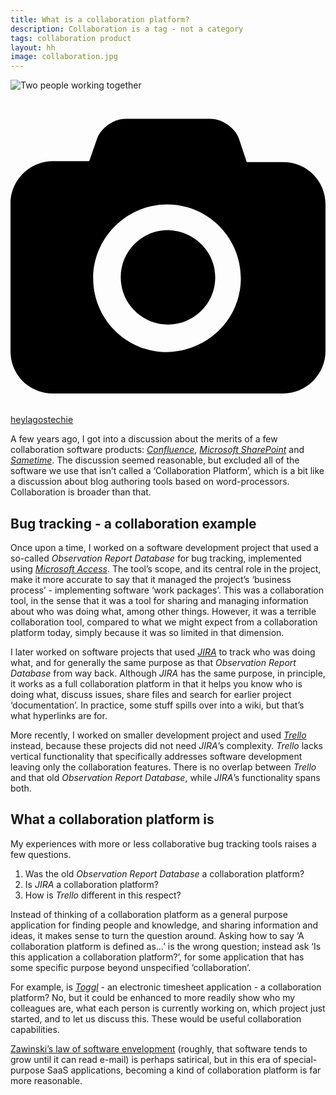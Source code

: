 ```yaml
---
title: What is a collaboration platform?
description: Collaboration is a tag - not a category
tags: collaboration product
layout: hh
image: collaboration.jpg
---
```


![Two people working together](collaboration.jpg)

<a class="unsplash" href="https://unsplash.com/photos/IgUR1iX0mqM" rel="noopener noreferrer"><span><svg xmlns="http://www.w3.org/2000/svg" viewBox="0 0 32 32"><title>unsplash-logo</title><path d="M20.8 18.1c0 2.7-2.2 4.8-4.8 4.8s-4.8-2.1-4.8-4.8c0-2.7 2.2-4.8 4.8-4.8 2.7.1 4.8 2.2 4.8 4.8zm11.2-7.4v14.9c0 2.3-1.9 4.3-4.3 4.3h-23.4c-2.4 0-4.3-1.9-4.3-4.3v-15c0-2.3 1.9-4.3 4.3-4.3h3.7l.8-2.3c.4-1.1 1.7-2 2.9-2h8.6c1.2 0 2.5.9 2.9 2l.8 2.4h3.7c2.4 0 4.3 1.9 4.3 4.3zm-8.6 7.5c0-4.1-3.3-7.5-7.5-7.5-4.1 0-7.5 3.4-7.5 7.5s3.3 7.5 7.5 7.5c4.2-.1 7.5-3.4 7.5-7.5z"></path></svg></span><span>heylagostechie</span></a>

A few years ago, I got into a discussion about the merits of a few collaboration software products: 
_[Confluence](http://en.wikipedia.org/wiki/Confluence_%28software%29)_, 
_[Microsoft SharePoint](http://en.wikipedia.org/wiki/Microsoft_SharePoint)_ and 
_[Sametime](http://en.wikipedia.org/wiki/IBM_Sametime)_. 
The discussion seemed reasonable, but excluded all of the software we use that isn’t called a ‘Collaboration Platform’, which is a bit like a discussion about blog authoring tools based on word-processors. Collaboration is broader than that.

## Bug tracking - a collaboration example

Once upon a time, I worked on a software development project that used a so-called _Observation Report Database_ for bug tracking, implemented using _[Microsoft Access](http://en.wikipedia.org/wiki/Microsoft_Access)_. The tool’s scope, and its central role in the project, make it more accurate to say that it managed the project’s ‘business process’ - implementing software ‘work packages’. This was a collaboration tool, in the sense that it was a tool for sharing and managing information about who was doing what, among other things. However, it was a terrible collaboration tool, compared to what we might expect from a collaboration platform today, simply because it was so limited in that dimension.

I later worked on software projects that used _[JIRA](http://en.wikipedia.org/wiki/JIRA)_ to track who was doing what, and for generally the same purpose as that _Observation Report Database_ from way back. Although _JIRA_ has the same purpose, in principle, it works as a full collaboration platform in that it helps you know who is doing what, discuss issues, share files and search for earlier project ‘documentation’. In practice, some stuff spills over into a wiki, but that’s what hyperlinks are for.

More recently, I worked on smaller development project and used _[Trello](http://en.wikipedia.org/wiki/Trello)_ instead, because these projects did not need _JIRA_’s complexity. _Trello_ lacks vertical functionality that specifically addresses software development leaving only the collaboration features. There is no overlap between _Trello_ and that old _Observation Report Database_, while _JIRA_’s functionality spans both.

## What a collaboration platform is

My experiences with more or less collaborative bug tracking tools raises a few questions.

1. Was the old _Observation Report Database_ a collaboration platform?
2. Is _JIRA_ a collaboration platform?
3. How is _Trello_ different in this respect?

Instead of thinking of a collaboration platform as a general purpose application for finding people and knowledge, and sharing information and ideas, it makes sense to turn the question around. Asking how to say ‘A collaboration platform is defined as…’ is the wrong question; instead ask ‘Is this application a collaboration platform?’, for some application that has some specific purpose beyond unspecified ‘collaboration’.

For example, is _[Toggl](http://en.wikipedia.org/wiki/Toggl)_ - an electronic timesheet application - a collaboration platform? No, but it could be enhanced to more readily show who my colleagues are, what each person is currently working on, which project just started, and to let us discuss this. These would be useful collaboration capabilities.

[Zawinski’s law of software envelopment](http://en.wikipedia.org/w/index.php?title=Jamie_Zawinski#Zawinski.27s_law_of_software_envelopment) (roughly, that software tends to grow until it can read e-mail) is perhaps satirical, but in this era of special-purpose SaaS applications, becoming a kind of collaboration platform is far more reasonable.
